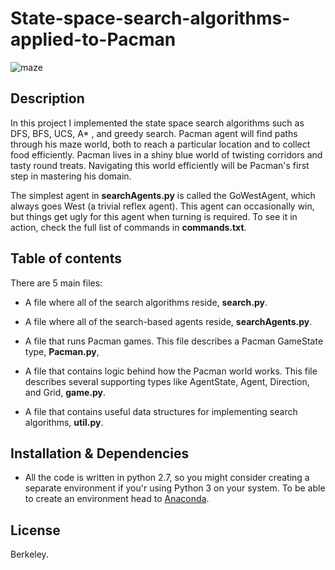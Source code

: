 # State-space-search-algorithms-applied-to-Pacman 

![maze](https://user-images.githubusercontent.com/19307995/36748073-7278939a-1bff-11e8-9f8b-0db8928a0c1b.png)

## Description

In this project I implemented the state space search algorithms such as DFS, BFS, UCS, A* , and greedy search.
Pacman agent will find paths through his maze world, both to reach a particular location and to collect food efficiently.
Pacman lives in a shiny blue world of twisting corridors and tasty round treats.
Navigating this world efficiently will be Pacman's first step in mastering his domain.

The simplest agent in **searchAgents.py** is called the GoWestAgent,
which always goes West (a trivial reflex agent). This agent can occasionally win, but things get ugly for this agent when turning is required.
To see it in action, check the full list of commands in 
**commands.txt**.

## Table of contents

There are 5 main files:

+ A file where all of the search algorithms reside, **search.py**.

+ A file where all of the search-based agents reside, **searchAgents.py**.

+ A file that runs Pacman games. This file describes a Pacman GameState type, **Pacman.py**,

+ A file that contains logic behind how the Pacman world works.
This file describes several supporting types like AgentState, Agent, Direction, and Grid, **game.py**.

+ A file that contains useful data structures for implementing search algorithms, **util.py**.

## Installation & Dependencies

+ All the code is written in python 2.7, so you might consider creating a separate environment if you'r using Python 3 on your system.
To be able to create an environment head to [Anaconda](https://anaconda.org/).


## License

Berkeley.
